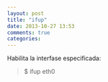 ```yaml
---
layout: post
title: "ifup"
date: 2013-10-27 13:53
comments: true
categories: 
---
```

Habilita la interfase especificada:  

>$ ifup eth0

